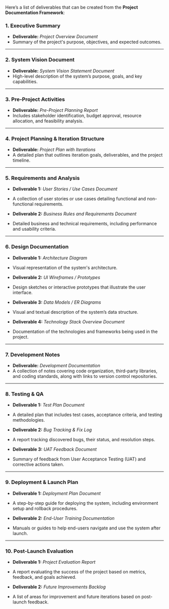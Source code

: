 Here’s a list of deliverables that can be created from the **Project Documentation Framework**:

### **1. Executive Summary**
   - **Deliverable:** *Project Overview Document*
   - Summary of the project's purpose, objectives, and expected outcomes.

---

### **2. System Vision Document**
   - **Deliverable:** *System Vision Statement Document*
   - High-level description of the system’s purpose, goals, and key capabilities.

---

### **3. Pre-Project Activities**
   - **Deliverable:** *Pre-Project Planning Report*
   - Includes stakeholder identification, budget approval, resource allocation, and feasibility analysis.

---

### **4. Project Planning & Iteration Structure**
   - **Deliverable:** *Project Plan with Iterations*
   - A detailed plan that outlines iteration goals, deliverables, and the project timeline.

---

### **5. Requirements and Analysis**
   - **Deliverable 1:** *User Stories / Use Cases Document*
   - A collection of user stories or use cases detailing functional and non-functional requirements.
   
   - **Deliverable 2:** *Business Rules and Requirements Document*
   - Detailed business and technical requirements, including performance and usability criteria.

---

### **6. Design Documentation**
   - **Deliverable 1:** *Architecture Diagram*
   - Visual representation of the system's architecture.
   
   - **Deliverable 2:** *UI Wireframes / Prototypes*
   - Design sketches or interactive prototypes that illustrate the user interface.
   
   - **Deliverable 3:** *Data Models / ER Diagrams*
   - Visual and textual description of the system’s data structure.
   
   - **Deliverable 4:** *Technology Stack Overview Document*
   - Documentation of the technologies and frameworks being used in the project.

---

### **7. Development Notes**
   - **Deliverable:** *Development Documentation*
   - A collection of notes covering code organization, third-party libraries, and coding standards, along with links to version control repositories.

---

### **8. Testing & QA**
   - **Deliverable 1:** *Test Plan Document*
   - A detailed plan that includes test cases, acceptance criteria, and testing methodologies.
   
   - **Deliverable 2:** *Bug Tracking & Fix Log*
   - A report tracking discovered bugs, their status, and resolution steps.
   
   - **Deliverable 3:** *UAT Feedback Document*
   - Summary of feedback from User Acceptance Testing (UAT) and corrective actions taken.

---

### **9. Deployment & Launch Plan**
   - **Deliverable 1:** *Deployment Plan Document*
   - A step-by-step guide for deploying the system, including environment setup and rollback procedures.
   
   - **Deliverable 2:** *End-User Training Documentation*
   - Manuals or guides to help end-users navigate and use the system after launch.

---

### **10. Post-Launch Evaluation**
   - **Deliverable 1:** *Project Evaluation Report*
   - A report evaluating the success of the project based on metrics, feedback, and goals achieved.
   
   - **Deliverable 2:** *Future Improvements Backlog*
   - A list of areas for improvement and future iterations based on post-launch feedback.


